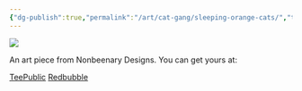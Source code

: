 ```yaml
---
{"dg-publish":true,"permalink":"/art/cat-gang/sleeping-orange-cats/","title":"Sleeping Orange Cats","tags":["Art","Cats"]}
---
```



![](https://baserow-media.ams3.digitaloceanspaces.com/user_files/1vGuYrC70v79JrZ55LHcf57NwNbEumz2_6212f135ec3bf2f5d16ba2454e62f74d56142d70627b48330e445603e5b55cc5.png)

An art piece from Nonbeenary Designs. You can get yours at:

[TeePublic]()
[Redbubble]()
